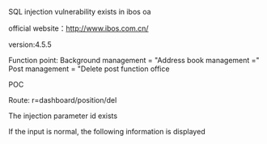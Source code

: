 SQL injection vulnerability exists in ibos oa

official website：http://www.ibos.com.cn/

version:4.5.5

Function point: Background management = "Address book management =" Post management = "Delete post function office

POC

Route: r=dashboard/position/del

The injection parameter id exists

If the input is normal, the following information is displayed
